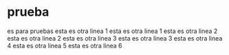 # prueba
es para pruebas
esta es otra linea 1
esta es otra linea 1
esta es otra linea 2
esta es otra linea 2
esta es otra linea 3
esta es otra linea 3
esta es otra linea 4
esta es otra linea 5
esta es otra linea 6